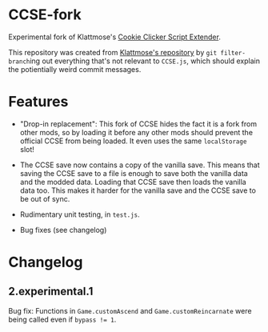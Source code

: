 CCSE-fork
=========

Experimental fork of Klattmose's
[Cookie Clicker Script Extender](https://klattmose.github.io/CookieClicker/CCSE-POCs/).

This repository was created from [Klattmose's repository](https://github.com/klattmose/klattmose.github.io/)
by `git filter-branch`ing out everything that's not relevant to `CCSE.js`,
which should explain the potientially weird commit messages.


Features
========

- "Drop-in replacement": This fork of CCSE hides the fact it is a fork from other mods,
so by loading it before any other mods should prevent the official CCSE from being loaded.
It even uses the same `localStorage` slot!

- The CCSE save now contains a copy of the vanilla save.
This means that saving the CCSE save to a file
is enough to save both the vanilla data and the modded data.
Loading that CCSE save then loads the vanilla data too.
This makes it harder for the vanilla save and the CCSE save to be out of sync.

- Rudimentary unit testing, in `test.js`.

- Bug fixes (see changelog)


Changelog
=========

2.experimental.1
----------------

Bug fix:
Functions in `Game.customAscend` and `Game.customReincarnate`
were being called even if `bypass != 1`.

